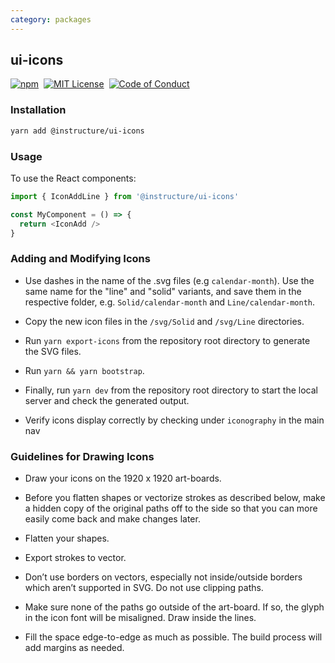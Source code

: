 ```yaml
---
category: packages
---
```


## ui-icons

[![npm][npm]][npm-url]&nbsp;
[![MIT License][license-badge]][license]&nbsp;
[![Code of Conduct][coc-badge]][coc]

### Installation

```sh
yarn add @instructure/ui-icons
```

### Usage

To use the React components:

```js
import { IconAddLine } from '@instructure/ui-icons'

const MyComponent = () => {
  return <IconAdd />
}
```

### Adding and Modifying Icons

- Use dashes in the name of the .svg files (e.g `calendar-month`).
  Use the same name for the "line" and "solid" variants, and save them in the respective folder, e.g. `Solid/calendar-month` and `Line/calendar-month`.

- Copy the new icon files in the `/svg/Solid` and `/svg/Line` directories.

- Run `yarn export-icons` from the repository root directory to generate the SVG files.

- Run `yarn && yarn bootstrap`.

- Finally, run `yarn dev` from the repository root directory to start the local server and check the generated output.

- Verify icons display correctly by checking under `iconography` in the main nav

### Guidelines for Drawing Icons

- Draw your icons on the 1920 x 1920 art-boards.

- Before you flatten shapes or vectorize strokes as described below, make a hidden copy of the original paths off
  to the side so that you can more easily come back and make changes later.

- Flatten your shapes.

- Export strokes to vector.

- Don’t use borders on vectors, especially not inside/outside borders which aren’t supported in SVG. Do not use clipping paths.

- Make sure none of the paths go outside of the art-board. If so, the glyph in the icon font will be misaligned.
  Draw inside the lines.

- Fill the space edge-to-edge as much as possible. The build process will add margins as needed.

[npm]: https://img.shields.io/npm/v/@instructure/ui-icons.svg
[npm-url]: https://npmjs.com/package/@instructure/ui-icons
[license-badge]: https://img.shields.io/npm/l/instructure-ui.svg?style=flat-square
[license]: https://github.com/instructure/instructure-ui/blob/master/LICENSE
[coc-badge]: https://img.shields.io/badge/code%20of-conduct-ff69b4.svg?style=flat-square
[coc]: https://github.com/instructure/instructure-ui/blob/master/CODE_OF_CONDUCT.md
